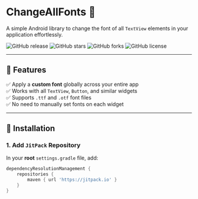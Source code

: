 # ChangeAllFonts 📌
A simple Android library to change the font of all `TextView` elements in your application effortlessly.

![GitHub release](https://img.shields.io/github/v/release/mamadariakia/changeallfonts?style=flat-square)
![GitHub stars](https://img.shields.io/github/stars/mamadariakia/changeallfonts?style=social)
![GitHub forks](https://img.shields.io/github/forks/mamadariakia/changeallfonts?style=social)
![GitHub license](https://img.shields.io/github/license/mamadariakia/changeallfonts?style=flat-square)

---

## 📌 Features
✅ Apply a **custom font** globally across your entire app  
✅ Works with all `TextView`, `Button`, and similar widgets  
✅ Supports `.ttf` and `.otf` font files  
✅ No need to manually set fonts on each widget

---

## 🚀 Installation
### **1. Add `JitPack` Repository**
In your **root** `settings.gradle` file, add:
```gradle
dependencyResolutionManagement {
    repositories {
        maven { url 'https://jitpack.io' }
    }
}
